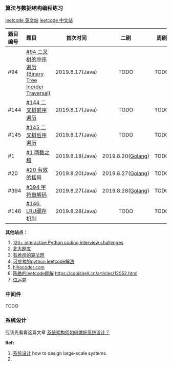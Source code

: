 
### 算法与数据结构编程练习

[leetcode 英文站](https://leetcode.com)
[leetcode 中文站](https://leetcode-cn.com/)

| 题目编号 | 题目 | 首次时间 | 二刷 | 周刷 | 月刷 |
| :----- | :---- | :----: | :----: | :----: | :----: |
| #94 | [#94 二叉树的中序遍历 (Binary Tree Inorder Traversal)](https://leetcode-cn.com/problems/binary-tree-inorder-traversal/) | 2019.8.17(Java) | TODO | TODO | TODO |
| #144 | [#144 二叉树前序遍历](https://leetcode-cn.com/problems/binary-tree-preorder-traversal/) | 2019.8.17(Java) | TODO | TODO | TODO |
| #145 | [#145 二叉树后序遍历](https://leetcode-cn.com/problems/binary-tree-postorder-traversal/) | 2019.8.17(Java) | TODO | TODO | TODO |
| #1 | [#1 两数之和](https://leetcode-cn.com/problems/two-sum/) | 2019.8.18(Java) | 2019.8.20([Golang](https://github.com/shniu/gostuff/blob/master/leetcode/twosum.go)) | TODO | TODO | 
| #20 | [#20 有效的括号](https://leetcode-cn.com/problems/valid-parentheses/) | 2019.8.20(Java) | 2019.8.27([Golang](https://github.com/shniu/gostuff/blob/master/leetcode/validparentheses.go)) | TODO | TODO |
| #394 | [#394 字符串解码](https://leetcode-cn.com/problems/decode-string) | 2019.8.27(Java) | 2019.8.28([Golang](https://github.com/shniu/gostuff/blob/master/leetcode/decodestr.go)) | TODO | TODO |
| #146 | [#146. LRU缓存机制](https://leetcode-cn.com/problems/lru-cache/) | 2019.8.28(Java) | TODO | TODO | TODO |

**其他站点：**
1. [120+ interactive Python coding interview challenges](https://github.com/donnemartin/interactive-coding-challenges)
2. [北大题库](http://poj.org/problemlist)
3. [有难度的算法题](https://github.com/Dev-XYS/Algorithms)
4. [可参考的python leetcode解法](https://github.com/selfboot/LeetCode)
5. [hihocoder.com](http://hihocoder.com)
6. [陈皓的leetcode题解](https://github.com/haoel/leetcode)  https://coolshell.cn/articles/12052.html
7. [位运算](https://github.com/selfboot/LeetCode/tree/master/BitManipulation)

### 中间件

TODO

### 系统设计

应该先看看这篇文章 [系统架构师如何做好系统设计？](https://mp.weixin.qq.com/s/LrpvaAQSn_TITMwH7XhG3A)

**Ref:**
1. [系统设计](https://github.com/donnemartin/system-design-primer) how to design large-scale systems.
2. 